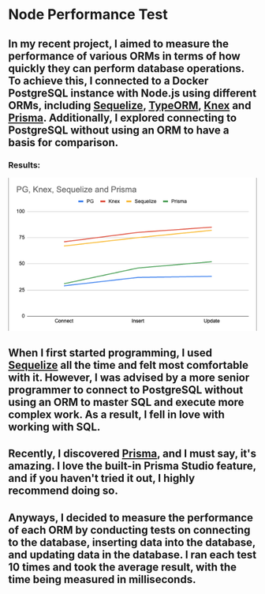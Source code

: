 # Node Performance Test


## In my recent project, I aimed to measure the performance of various ORMs in terms of how quickly they can perform database operations. To achieve this, I connected to a Docker PostgreSQL instance with Node.js using different ORMs, including [Sequelize](https://sequelize.org/), [TypeORM](https://typeorm.io/), [Knex](https://knexjs.org/) and [Prisma](https://www.prisma.io/). Additionally, I explored connecting to PostgreSQL without using an ORM to have a basis for comparison.

### Results:
![ORM Chart](ormchart.png)

## When I first started programming, I used [Sequelize](https://sequelize.org/) all the time and felt most comfortable with it. However, I was advised by a more senior programmer to connect to PostgreSQL without using an ORM to master SQL and execute more complex work. As a result, I fell in love with working with SQL.

## Recently, I discovered [Prisma](https://www.prisma.io/), and I must say, it's amazing. I love the built-in Prisma Studio feature, and if you haven't tried it out, I highly recommend doing so.

## Anyways, I decided to measure the performance of each ORM by conducting tests on connecting to the database, inserting data into the database, and updating data in the database. I ran each test 10 times and took the average result, with the time being measured in milliseconds.


